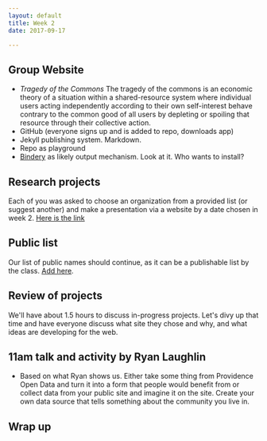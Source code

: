 ```yaml
---
layout: default
title: Week 2
date: 2017-09-17

---
```



## Group Website

* *Tragedy of the Commons* The tragedy of the commons is an economic theory of a situation within a shared-resource system where individual users acting independently according to their own self-interest behave contrary to the common good of all users by depleting or spoiling that resource through their collective action.
* GitHub (everyone signs up and is added to repo, downloads app)
* Jekyll publishing system. Markdown.
* Repo as playground
* [Bindery](https://evanbrooks.info/bindery/) as likely output mechanism. Look at it. Who wants to install?


## Research projects

Each of you was asked to choose an organization from a provided list (or suggest another) and make a presentation via a website by a date chosen in week 2. [Here is the link](https://docs.google.com/document/d/1OAJ9aUnOGOpoQdGYAhQdMmB9MGnQWZS3hA7caDqpt0s/edit)

## Public list

Our list of public names should continue, as it can be a publishable list by the class. [Add here](https://docs.google.com/document/d/1zVYmPPERzy-PtCRwVjiVq2YaQQgL6DIRCCJAnx02W44/edit).

## Review of projects

We'll have about 1.5 hours to discuss in-progress projects. Let's divy up that time and have everyone discuss what site they chose and why, and what ideas are developing for the web.

## 11am talk and activity by Ryan Laughlin

* Based on what Ryan shows us. Either take some thing from Providence Open Data and turn it into a form that people would benefit from or collect data from your public site and imagine it on the site. Create your own data source that tells something about the community you live in.

## Wrap up
